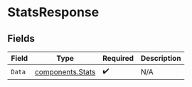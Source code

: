 # StatsResponse


## Fields

| Field                                                | Type                                                 | Required                                             | Description                                          |
| ---------------------------------------------------- | ---------------------------------------------------- | ---------------------------------------------------- | ---------------------------------------------------- |
| `Data`                                               | [components.Stats](../../models/components/stats.md) | :heavy_check_mark:                                   | N/A                                                  |